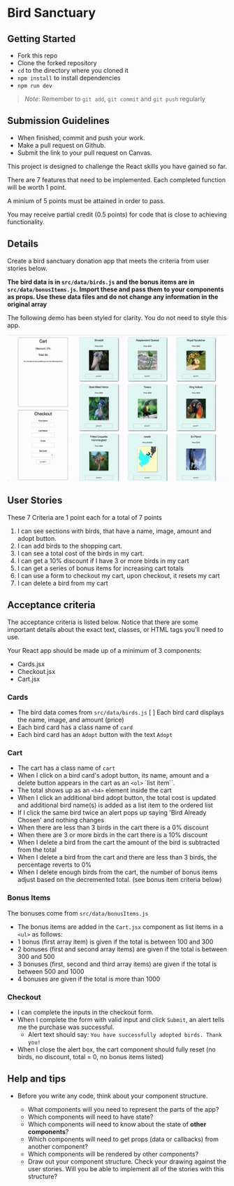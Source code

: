 # Bird Sanctuary

## Getting Started

- Fork this repo
- Clone the forked repository
- `cd` to the directory where you cloned it
- `npm install` to install dependencies
- `npm run dev`

> _Note_: Remember to `git add`, `git commit` and `git push` regularly

## Submission Guidelines

- When finished, commit and push your work.
- Make a pull request on Github.
- Submit the link to your pull request on Canvas.

This project is designed to challenge the React skills you have gained so far.

There are 7 features that need to be implemented. Each completed function will be worth 1 point.

A minium of 5 points must be attained in order to pass.

You may receive partial credit (0.5 points) for code that is close to achieving functionality.

## Details

Create a bird sanctuary donation app that meets the criteria from user stories below.

**The bird data is in `src/data/birds.js` and the bonus items are in `src/data/bonusItems.js`. Import these and pass them to your components as props. Use these data files and do not change any information in the original array**

The following demo has been styled for clarity. You do not need to style this app.

![demo gif](./assets/bird-sanctuary.gif)

## User Stories

These 7 Criteria are 1 point each for a total of 7 points

1. I can see sections with birds, that have a name, image, amount and adopt button.
1. I can add birds to the shopping cart.
1. I can see a total cost of the birds in my cart.
1. I can get a 10% discount if I have 3 or more birds in my cart
1. I can get a series of bonus items for increasing cart totals
1. I can use a form to checkout my cart, upon checkout, it resets my cart
1. I can delete a bird from my cart

## Acceptance criteria

The acceptance criteria is listed below. Notice that there are some important details about the exact text, classes, or HTML tags you'll need to use.

Your React app should be made up of a minimum of 3 components:

- Cards.jsx
- Checkout.jsx
- Cart.jsx

### Cards

- The bird data comes from `src/data/birds.js`
  [ ] Each bird card displays the name, image, and amount (price)
- Each bird card has a class name of `card`
- Each bird card has an `Adopt` button with the text `Adopt`

### Cart

- The cart has a class name of `cart`
- When I click on a bird card's adopt button, its name, amount and a delete button appears in the cart as an `<ol>` `list item``.
- The total shows up as an `<h4>` element inside the cart
- When I click an additional bird adopt button, the total cost is updated and additional bird name(s) is added as a list item to the ordered list
- If I click the same bird twice an alert pops up saying 'Bird Already Chosen' and nothing changes
- When there are less than 3 birds in the cart there is a 0% discount
- When there are 3 or more birds in the cart there is a 10% discount
- When I delete a bird from the cart the amount of the bird is subtracted from the total
- When I delete a bird from the cart and there are less than 3 birds, the percentage reverts to 0%
- When I delete enough birds from the cart, the number of bonus items adjust based on the decremented total. (see bonus item criteria below)

### Bonus Items

The bonuses come from `src/data/bonusItems.js`

- The bonus items are added in the `Cart.jsx` component as list items in a `<ul>` as follows:
- 1 bonus (first array item) is given if the total is between 100 and 300
- 2 bonuses (first and second array items) are given if the total is between 300 and 500
- 3 bonuses (first, second and third array items) are given if the total is between 500 and 1000
- 4 bonuses are given if the total is more than 1000

### Checkout

- I can complete the inputs in the checkout form.
- When I complete the form with valid input and click `Submit`, an alert tells me the purchase was successful.
  - Alert text should say: `You have successfully adopted birds. Thank you!`
- When I close the alert box, the cart component should fully reset (no birds, no discount, total = 0, no bonus items listed)

## Help and tips

- Before you write any code, think about your component structure.

  - What components will you need to represent the parts of the app?
  - Which components will need to have state?
  - Which components will need to know about the state of **other components**?
  - Which components will need to get props (data or callbacks) from another component?
  - Which components will be rendered by other components?
  - Draw out your component structure. Check your drawing against the user stories. Will you be able to implement all of the stories with this structure?
